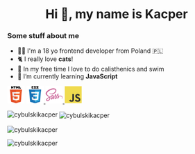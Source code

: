 <h1 align="center">Hi 👋, my name is Kacper</h1>
<h3 align="left">Some stuff about me </h3>
 
- 👨‍💻 I'm a 18 yo frontend developer from Poland 🇵🇱
- 🐈 I really love **cats**!
- 💪 In my free time I love to do calisthenics and swim
- 🌱 I’m currently learning **JavaScript**

<p align="left"> <img src="https://raw.githubusercontent.com/devicons/devicon/master/icons/html5/html5-original-wordmark.svg" alt="html5" width="40" height="40"/> </a> <a href="https://sass-lang.com" target="_blank" rel="noreferrer"> 
<a href="https://www.w3schools.com/css/" target="_blank" rel="noreferrer"> <img src="https://raw.githubusercontent.com/devicons/devicon/master/icons/css3/css3-original-wordmark.svg" alt="css3" width="40" height="40"/> </a> <a href="https://www.w3.org/html/" target="_blank" rel="noreferrer"><img src="https://raw.githubusercontent.com/devicons/devicon/master/icons/sass/sass-original.svg" alt="sass" width="40" height="40"/> </a><a href="https://developer.mozilla.org/en-US/docs/Web/JavaScript" target="_blank" rel="noreferrer"> <img src="https://raw.githubusercontent.com/devicons/devicon/master/icons/javascript/javascript-original.svg" alt="javascript" width="40" height="40"/> </a></p>


<p><img align="left" src="https://github-readme-stats.vercel.app/api/top-langs?username=cybulskikacper&show_icons=true&locale=en&layout=compact" alt="cybulskikacper" /></p>

<p>&nbsp;<img align="center" src="https://github-readme-stats.vercel.app/api?username=cybulskikacper&show_icons=true&locale=en" alt="cybulskikacper" /></p>

<p><img align="center" src="https://github-readme-streak-stats.herokuapp.com/?user=cybulskikacper&" alt="cybulskikacper" /></p>


<p align="left"> <img src="https://komarev.com/ghpvc/?username=cybulskikacper&label=Profile%20views&color=0e75b6&style=plastic" alt="cybulskikacper" /> </p>
